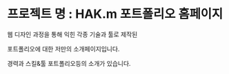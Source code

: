 # 프로젝트 명 : HAK.m 포트폴리오 홈페이지
웹 디자인 과정을 통해 익힌 각종 기술과 툴로 제작된

포트폴리오에 대한 저만의 소개페이지입니다.

경력과 스킬&툴 포트폴리오등의 소개가 있습니다.
